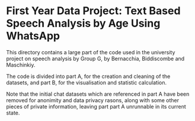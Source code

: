 # First Year Data Project: Text Based Speech Analysis by Age Using WhatsApp
This directory contains a large part of the code used in the university project on speech analysis by Group G, by Bernacchia, Biddiscombe and Maschinkiy.

The code is divided into part A, for the creation and cleaning of the datasets, and part B, for the visualisation and statistic calculation.

Note that the initial chat datasets which are referenced in part A have been removed for anonimity and data privacy rasons, along with some other pieces of private information, leaving part part A unrunnable in its current state.
